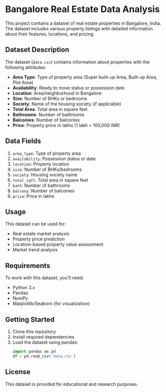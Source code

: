 # Bangalore Real Estate Data Analysis

This project contains a dataset of real estate properties in Bangalore, India. The dataset includes various property listings with detailed information about their features, locations, and pricing.

## Dataset Description

The dataset (`data.csv`) contains information about properties with the following attributes:

- **Area Type**: Type of property area (Super built-up Area, Built-up Area, Plot Area)
- **Availability**: Ready to move status or possession date
- **Location**: Area/neighborhood in Bangalore
- **Size**: Number of BHKs or bedrooms
- **Society**: Name of the housing society (if applicable)
- **Total Area**: Total area in square feet
- **Bathrooms**: Number of bathrooms
- **Balconies**: Number of balconies
- **Price**: Property price in lakhs (1 lakh = 100,000 INR)

## Data Fields

1. `area_type`: Type of property area
2. `availability`: Possession status or date
3. `location`: Property location
4. `size`: Number of BHKs/bedrooms
5. `society`: Housing society name
6. `total_sqft`: Total area in square feet
7. `bath`: Number of bathrooms
8. `balcony`: Number of balconies
9. `price`: Price in lakhs

## Usage

This dataset can be used for:
- Real estate market analysis
- Property price prediction
- Location-based property value assessment
- Market trend analysis

## Requirements

To work with this dataset, you'll need:
- Python 3.x
- Pandas
- NumPy
- Matplotlib/Seaborn (for visualization)

## Getting Started

1. Clone this repository
2. Install required dependencies
3. Load the dataset using pandas:
   ```python
   import pandas as pd
   df = pd.read_csv('data.csv')
   ```

## License

This dataset is provided for educational and research purposes. 